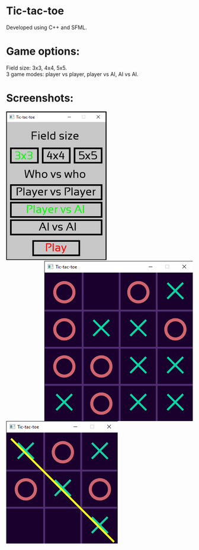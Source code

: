# Tic-tac-toe
Developed using C++ and SFML.
# Game options:
Field size: 3x3, 4x4, 5x5.
<br/>
3 game modes: player vs player, player vs AI, AI vs AI.
# Screenshots:
<div class="rows">
  <img src="images/TTT_menu.PNG" height="400"/>
  <img src="images/TTT_4x4.png" align="right"/>
</div>
<img src="images/TTT_3x3.png"/>
